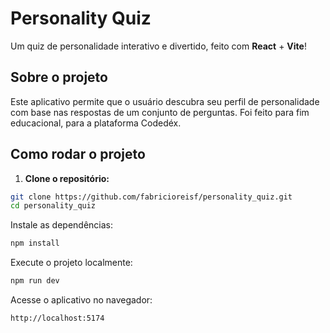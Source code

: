 # Personality Quiz

Um quiz de personalidade interativo e divertido, feito com **React** + **Vite**!  

## Sobre o projeto

Este aplicativo permite que o usuário descubra seu perfil de personalidade com base nas respostas de um conjunto de perguntas. Foi feito para fim educacional, para a plataforma Codedéx.

## Como rodar o projeto

1. **Clone o repositório:**

```bash
git clone https://github.com/fabricioreisf/personality_quiz.git
cd personality_quiz
```
Instale as dependências:

```bash
npm install
````
Execute o projeto localmente:
````bash
npm run dev
````
Acesse o aplicativo no navegador:
```bash
http://localhost:5174
````

